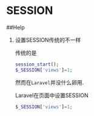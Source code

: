 # SESSION

##Help

1. 设置SESSION传统的不一样

    传统的是
    
    ```php
    session_start();
    $_SESSION['views']=1;
    ```
    
    然而在`Laravel`并没什么卵用.
    
    Laravel在页面中设置SESSION
    
    ```php
    $_SESSION['views']=1;
    ```
